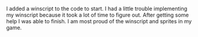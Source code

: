 I added a winscript to the code to start. I had a little trouble implementing my winscript because it took a lot of time to figure out. After getting some help I was able to finish. I am most proud of the winscript and sprites in my game.
